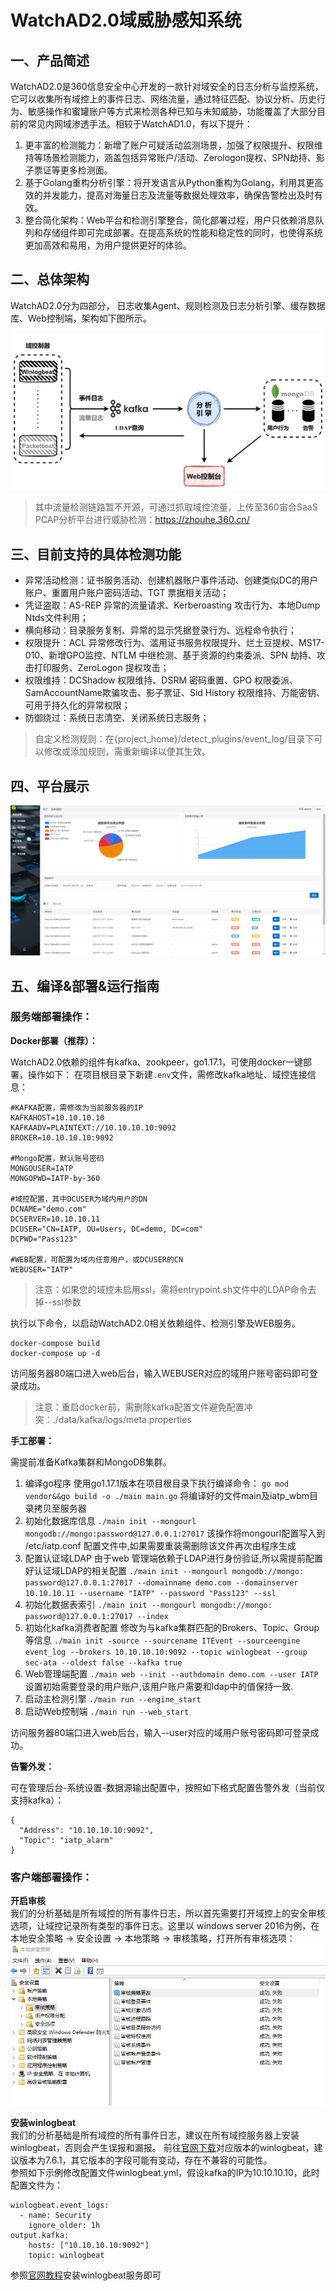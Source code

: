 # WatchAD2.0域威胁感知系统

## 一、产品简述

WatchAD2.0是360信息安全中心开发的一款针对域安全的日志分析与监控系统，它可以收集所有域控上的事件日志、网络流量，通过特征匹配、协议分析、历史行为、敏感操作和蜜罐账户等方式来检测各种已知与未知威胁，功能覆盖了大部分目前的常见内网域渗透手法。相较于WatchAD1.0，有以下提升：  

1. 更丰富的检测能力：新增了账户可疑活动监测场景，加强了权限提升、权限维持等场景检测能力，涵盖包括异常账户/活动、Zerologon提权、SPN劫持、影子票证等更多检测面。
2. 基于Golang重构分析引擎：将开发语言从Python重构为Golang，利用其更高效的并发能力，提高对海量日志及流量等数据处理效率，确保告警检出及时有效。  
3. 整合简化架构：Web平台和检测引擎整合，简化部署过程，用户只依赖消息队列和存储组件即可完成部署。在提高系统的性能和稳定性的同时，也使得系统更加高效和易用，为用户提供更好的体验。

## 二、总体架构

WatchAD2.0分为四部分， 日志收集Agent、规则检测及日志分析引擎、缓存数据库、Web控制端，架构如下图所示。

![image](./images/Architecture.png)

> 其中流量检测链路暂不开源，可通过抓取域控流量，上传至360宙合SaaS PCAP分析平台进行威胁检测：https://zhouhe.360.cn/

## 三、目前支持的具体检测功能
- 异常活动检测：证书服务活动、创建机器账户事件活动、创建类似DC的用户账户、重置用户账户密码活动、TGT 票据相关活动；
- 凭证盗取：AS-REP 异常的流量请求、Kerberoasting 攻击行为、本地Dump Ntds文件利用；
- 横向移动：目录服务复制、异常的显示凭据登录行为、远程命令执行；
- 权限提升：ACL 异常修改行为、滥用证书服务权限提升、烂土豆提权、MS17-010、新增GPO监控、NTLM 中继检测、基于资源的约束委派、SPN 劫持、攻击打印服务、ZeroLogon 提权攻击；
- 权限维持：DCShadow 权限维持、DSRM 密码重置、GPO 权限委派、SamAccountName欺骗攻击、影子票证、Sid History 权限维持、万能密钥、可用于持久化的异常权限；
- 防御绕过：系统日志清空、关闭系统日志服务；
> 自定义检测规则：在{project_home}/detect_plugins/event_log/目录下可以修改或添加规则，需重新编译以使其生效。
## 四、平台展示
![image](./images/Platform.png)
## 五、编译&部署&运行指南
### 服务端部署操作：
**Docker部署（推荐）：**

WatchAD2.0依赖的组件有kafka、zookpeer，go1.17.1，可使用docker一键部署，操作如下：
在项目根目录下新建`.env`文件，需修改kafka地址、域控连接信息：
```shell
#KAFKA配置，需修改为当前服务器的IP
KAFKAHOST=10.10.10.10
KAFKAADV=PLAINTEXT://10.10.10.10:9092
BROKER=10.10.10.10:9092

#Mongo配置，默认账号密码
MONGOUSER=IATP
MONGOPWD=IATP-by-360
  
#域控配置，其中DCUSER为域内用户的DN
DCNAME="demo.com"
DCSERVER=10.10.10.11
DCUSER="CN=IATP, OU=Users, DC=demo, DC=com"
DCPWD="Pass123"

#WEB配置，可配置为域内任意用户，或DCUSER的CN
WEBUSER="IATP"
```
> 注意：如果您的域控未启用ssl，需将entrypoint.sh文件中的LDAP命令去掉--ssl参数

执行以下命令，以启动WatchAD2.0相关依赖组件、检测引擎及WEB服务。
```
docker-compose build
docker-compose up -d
```
访问服务器80端口进入web后台，输入WEBUSER对应的域用户账号密码即可登录成功。
> 注意：重启docker前，需删除kafka配置文件避免配置冲突：./data/kafka/logs/meta.properties

**手工部署：**

需提前准备Kafka集群和MongoDB集群。
1. 编译go程序
   使用go1.17.1版本在项目根目录下执行编译命令：
   `go mod vendor&&go build -o ./main main.go`
   将编译好的文件main及iatp_wbm目录拷贝至服务器
2. 初始化数据库信息
   `./main init --mongourl mongodb://mongo:password@127.0.0.1:27017`
   该操作将mongourl配置写入到 /etc/iatp.conf 配置文件中,如果需要重装需删除该文件再次由程序生成
3. 配置认证域LDAP
   由于web 管理端依赖于LDAP进行身份验证,所以需提前配置好认证域LDAP的相关配置
   `./main init --mongourl mongodb://mongo: password@127.0.0.1:27017 --domainname demo.com --domainserver 10.10.10.11 --username "IATP" --password "Pass123" --ssl`
4. 初始化数据表索引
   `./main init --mongourl mongodb://mongo: password@127.0.0.1:27017 --index`
5. 初始化kafka消费者配置
   修改为与kafka集群匹配的Brokers、Topic、Group等信息
   `./main init -source --sourcename ITEvent --sourceengine event_log --brokers 10.10.10.10:9092 --topic winlogbeat --group sec-ata --oldest false --kafka true`
6. Web管理端配置
   `./main web --init --authdomain demo.com --user IATP`
   设置初始需要登录的用户账户,该用户账户需要和ldap中的值保持一致.
7. 启动主检测引擎
   `./main run --engine_start`
8. 启动Web控制端
   `./main run --web_start`

访问服务器80端口进入web后台，输入--user对应的域用户账号密码即可登录成功。

**告警外发：**

可在管理后台-系统设置-数据源输出配置中，按照如下格式配置告警外发（当前仅支持kafka）：
```
{
  "Address": "10.10.10.10:9092",
  "Topic": "iatp_alarm"
}
```
### 客户端部署操作：
**开启审核**  
我们的分析基础是所有域控的所有事件日志，所以首先需要打开域控上的安全审核选项，让域控记录所有类型的事件日志。这里以 windows server 2016为例，在 本地安全策略 -> 安全设置 -> 本地策略 -> 审核策略，打开所有审核选项：
![image](./images/AuditPolicy.png)  

**安装winlogbeat**  
我们的分析基础是所有域控的所有事件日志，建议在所有域控服务器上安装winlogbeat，否则会产生误报和漏报。
前往[官网下载](https://www.elastic.co/cn/downloads/beats/winlogbeat)对应版本的winlogbeat，建议版本为7.6.1，其它版本的字段可能有变动，存在不兼容的可能性。  
参照如下示例修改配置文件winlogbeat.yml，假设kafka的IP为10.10.10.10，此时配置文件为：

```
winlogbeat.event_logs:
  - name: Security
    ignore_older: 1h
output.kafka:
    hosts: ["10.10.10.10:9092"]
    topic: winlogbeat
```
参照[官网教程](https://www.elastic.co/guide/en/beats/winlogbeat/current/winlogbeat-installation.html)安装winlogbeat服务即可